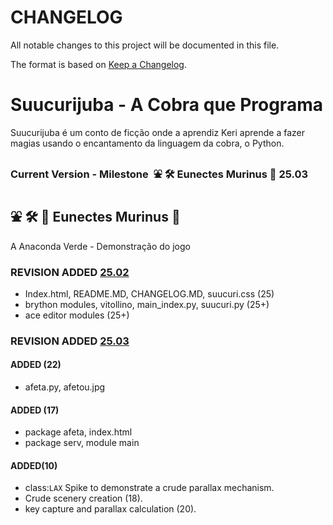 <!---
Open Source program Suucurijuba - Copyright © 2025  Carlo Oliveira** <carlo@nce.ufrj.br>,
PDX-License-Identifier:** `GNU General Public License v3.0 or later <http://is.gd/3Udt>`_.
-->
# CHANGELOG

All notable changes to this project will be documented in this file.

The format is based on [Keep a Changelog](https://keepachangelog.com/en/1.1.0/).

# Suucurijuba - A Cobra que Programa

Suucurijuba é um conto de ficção onde a aprendiz Keri aprende a fazer
magias usando o encantamento da linguagem da cobra, o Python.

### Current Version - Milestone ️ ⛲ 🛠️ Eunectes Murinus 🐁 25.03

## ⛲ 🛠️ 🐍 Eunectes Murinus 🐁 
A Anaconda Verde - Demonstração do jogo
### REVISION ADDED [25.02]
- Index.html, README.MD, CHANGELOG.MD, suucuri.css (25)
- brython modules, vitollino, main_index.py, suucuri.py (25+)
- ace editor modules (25+)
### REVISION ADDED [25.03]
#### ADDED (22)
- afeta.py, afetou.jpg
#### ADDED (17)
- package afeta, index.html
- package serv, module main
#### ADDED(10)
- class:`LAX` Spike to demonstrate a crude parallax mechanism.
- Crude scenery creation (18).
- key capture and parallax calculation (20).

[25.02]: https://github.com/Suucuri/suucuri.github.io/commits/main/
[25.03]: https://github.com/Suucuri/suucuri.github.io/commits/main/